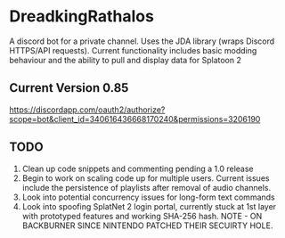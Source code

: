 # DreadkingRathalos
A discord bot for a private channel. Uses the JDA library (wraps Discord HTTPS/API requests).
Current functionality includes basic modding behaviour and the ability to pull and display data for Splatoon 2

## Current Version 0.85
https://discordapp.com/oauth2/authorize?scope=bot&client_id=340616436668170240&permissions=3206190
## TODO
1. Clean up code snippets and commenting pending a 1.0 release
2. Begin to work on scaling code up for multiple users. Current issues include the persistence of playlists after removal of audio channels.
3. Look into potential concurrency issues for long-form text commands
4. Look into spoofing SplatNet 2 login portal, currently stuck at 1st layer with prototyped features and working SHA-256 hash. NOTE - ON BACKBURNER SINCE NINTENDO PATCHED THEIR SECUIRTY HOLE.

